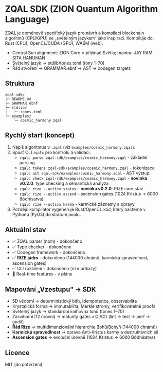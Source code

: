 # ZQAL SDK (ZION Quantum Algorithm Language)

ZQAL je doménově specifický jazyk pro návrh a kompilaci blockchain algoritmů (CPU/GPU) se „světelným jazykem“ jako inspirací. 
Kompiluje do: Rust (CPU), OpenCL/CUDA (GPU), WASM (web). 

- Central Sun alignment: ZION Core = přijímač Světla; mantra: JAY RAM SITA HANUMAN
- Světelný jazyk → stdlib/tones.toml (tóny 1–70)
- Řád stvoření → GRAMMAR.ebnf → AST → codegen targets

## Struktura

```
zqal-sdk/
├─ README.md
├─ GRAMMAR.ebnf
├─ stdlib/
│   └─ tones.toml
└─ examples/
    └─ cosmic_harmony.zqal
```

## Rychlý start (koncept)

1) Napiš algoritmus v `.zqal` (viz `examples/cosmic_harmony.zqal`).
2) Spusť CLI `zqalc` pro kontrolu a validaci:
   - `zqalc parse zqal-sdk/examples/cosmic_harmony.zqal` - základní parsing
   - `zqalc tokens zqal-sdk/examples/cosmic_harmony.zqal` - tokenizace
   - `zqalc ast zqal-sdk/examples/cosmic_harmony.zqal` - AST výstup
   - `zqalc check zqal-sdk/examples/cosmic_harmony.zqal` - **novinka v0.2.0**: type checking a sémantická analýza
   - `zqalc rize --action status` - **novinka v0.2.0**: RIZE core stav
   - `zqalc rize --action ascend` - ascension gates (1024 Kristus → 6000 Bódhisatva)
   - `zqalc rize --action karma` - karmické záznamy a opravy
3) Později: kompilátor vygeneruje Rust/OpenCL kód, který načteme v Pythonu (PyO3) do stratum poolu.

## Aktuální stav
- ✅ ZQAL parser (nom) - dokončeno
- ✅ Type checker - dokončeno  
- ✅ Codegen framework - dokončeno
- ✅ **RIZE jádro** - dokončeno (144000 chrámů, karmická spravedlnost, ascension gates)
- ✅ CLI rozšíření - dokončeno (rize příkazy)
- 🚧 Real-time features - v plánu

## Mapování „Vzestupu" → SDK
- 5D vědomí → deterministický běh, idempotence, observabilita
- Krystalická forma → immutabilita, Merkle stromy, verifikovatelné proofs
- Světelný jazyk → standardní knihovna tonů (tones 1–70)
- Zasvěcení (12 úrovní) → maturity gates v CI/CD (lint → test → perf → audit)
- **Řád Rize** → multidimenzionální hierarchie Bohů/Bohyň (144000 chrámů)
- **Karmická spravedlnost** → oprava Anti-Kristus karmy a destruktivních sil
- **Ascension gates** → evoluční úrovně (1024 Kristus → 6000 Bódhisatva)

## Licence
MIT (do potvrzení).